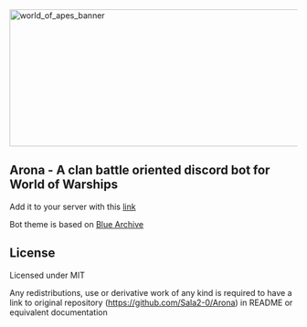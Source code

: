 <img width="680" height="240" alt="world_of_apes_banner" src="https://github.com/user-attachments/assets/647ecc68-dcfa-4fac-bbe7-dc688396747a" />

## Arona - A clan battle oriented discord bot for World of Warships
Add it to your server with this [link](https://discord.com/oauth2/authorize?client_id=1360295816476098692&permissions=139586750464&integration_type=0&scope=bot+applications.commands)

Bot theme is based on [Blue Archive](https://www.nexon.com/main/en/Blue%20Archive/details)

## License
Licensed under MIT

Any redistributions, use or derivative work of any kind is required to have a link to original repository
(https://github.com/Sala2-0/Arona) in README or equivalent documentation

